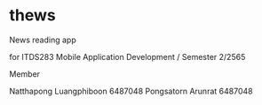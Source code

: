 # thews
News reading app


for ITDS283 Mobile Application Development / Semester 2/2565  <br>

Member  <br>

Natthapong Luangphiboon 6487048
Pongsatorn Arunrat 6487048
